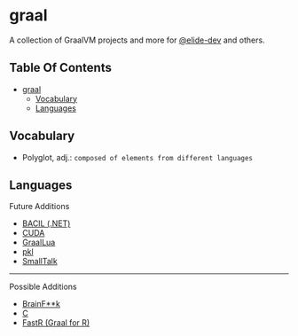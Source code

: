 # graal
A collection of GraalVM projects and more for [@elide-dev](https://github.com/elide-dev/) and others.

## Table Of Contents

- [graal](#graal)
  - [Vocabulary](#vocabulary)
  - [Languages](#languages)

## Vocabulary

- Polyglot, adj.: `composed of elements from different languages`

## Languages

Future Additions

- [BACIL (.NET)](https://github.com/jagotu/BACIL)
- [CUDA](https://github.com/NVIDIA/grcuda)
- [GraalLua](https://github.com/Glavo/GraalLua)
- [pkl](https://github.com/apple/pkl)
- [SmallTalk](https://github.com/hpi-swa/trufflesqueak)

<hr>

Possible Additions

- [BrainF**k](https://github.com/cesquivias/bf-graal)
- [C](https://github.com/AdamBien/graalvm-hello-java-c)
- [FastR (Graal for R)](https://github.com/oracle/fastr)

